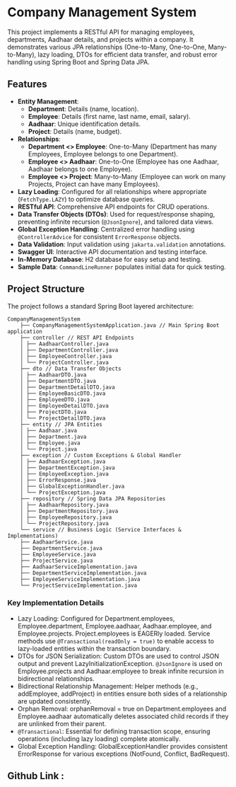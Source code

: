 # Company Management System

This project implements a RESTful API for managing employees, departments, Aadhaar details, and projects within a company. It demonstrates various JPA relationships (One-to-Many, One-to-One, Many-to-Many), lazy loading, DTOs for efficient data transfer, and robust error handling using Spring Boot and Spring Data JPA.


## Features

*   **Entity Management**:
    *   **Department**: Details (name, location).
    *   **Employee**: Details (first name, last name, email, salary).
    *   **Aadhaar**: Unique identification details.
    *   **Project**: Details (name, budget).
*   **Relationships**:
    *   **Department <> Employee**: One-to-Many (Department has many Employees, Employee belongs to one Department).
    *   **Employee <> Aadhaar**: One-to-One (Employee has one Aadhaar, Aadhaar belongs to one Employee).
    *   **Employee <> Project**: Many-to-Many (Employee can work on many Projects, Project can have many Employees).
*   **Lazy Loading**: Configured for all relationships where appropriate (`FetchType.LAZY`) to optimize database queries.
*   **RESTful API**: Comprehensive API endpoints for CRUD operations.
*   **Data Transfer Objects (DTOs)**: Used for request/response shaping, preventing infinite recursion (`@JsonIgnore`), and tailored data views.
*   **Global Exception Handling**: Centralized error handling using `@ControllerAdvice` for consistent `ErrorResponse` objects.
*   **Data Validation**: Input validation using `jakarta.validation` annotations.
*   **Swagger UI**: Interactive API documentation and testing interface.
*   **In-Memory Database**: H2 database for easy setup and testing.
*   **Sample Data**: `CommandLineRunner` populates initial data for quick testing.


## Project Structure

The project follows a standard Spring Boot layered architecture:
```
CompanyManagementSystem 
    ├── CompanyManagementSystemApplication.java // Main Spring Boot application 
    ├── controller // REST API Endpoints 
    │ ├── AadhaarController.java 
    │ ├── DepartmentController.java 
    │ ├── EmployeeController.java 
    │ └── ProjectController.java 
    ├── dto // Data Transfer Objects 
    │ ├── AadhaarDTO.java 
    │ ├── DepartmentDTO.java 
    │ ├── DepartmentDetailDTO.java 
    │ ├── EmployeeBasicDTO.java 
    │ ├── EmployeeDTO.java 
    │ ├── EmployeeDetailDTO.java 
    │ ├── ProjectDTO.java 
    │ └── ProjectDetailDTO.java 
    ├── entity // JPA Entities 
    │ ├── Aadhaar.java 
    │ ├── Department.java 
    │ ├── Employee.java 
    │ └── Project.java 
    ├── exception // Custom Exceptions & Global Handler 
    │ ├── AadhaarException.java 
    │ ├── DepartmentException.java 
    │ ├── EmployeeException.java 
    │ ├── ErrorResponse.java 
    │ ├── GlobalExceptionHandler.java 
    │ └── ProjectException.java 
    ├── repository // Spring Data JPA Repositories 
    │ ├── AadhaarRepository.java 
    │ ├── DepartmentRepository.java 
    │ ├── EmployeeRepository.java 
    │ └── ProjectRepository.java 
    └── service // Business Logic (Service Interfaces & Implementations) 
    ├── AadhaarService.java 
    ├── DepartmentService.java 
    ├── EmployeeService.java 
    ├── ProjectService.java 
    ├── AadhaarServiceImplementation.java 
    ├── DepartmentServiceImplementation.java 
    ├── EmployeeServiceImplementation.java 
    └── ProjectServiceImplementation.java
```
### Key Implementation Details

- Lazy Loading: Configured for Department.employees, Employee.department, Employee.aadhaar, Aadhaar.employee, and Employee.projects. Project.employees is EAGERly loaded. Service methods use `@Transactional(readOnly = true)` to enable access to lazy-loaded entities within the transaction boundary.
- DTOs for JSON Serialization: Custom DTOs are used to control JSON output and prevent LazyInitializationException. `@JsonIgnore` is used on Employee.projects and Aadhaar.employee to break infinite recursion in bidirectional relationships.
- Bidirectional Relationship Management: Helper methods (e.g., addEmployee, addProject) in entities ensure both sides of a relationship are updated consistently.
- Orphan Removal: orphanRemoval = true on Department.employees and Employee.aadhaar automatically deletes associated child records if they are unlinked from their parent.
- `@Transactional`: Essential for defining transaction scope, ensuring operations (including lazy loading) complete atomically.
- Global Exception Handling: GlobalExceptionHandler provides consistent ErrorResponse for various exceptions (NotFound, Conflict, BadRequest).


## Github Link : 